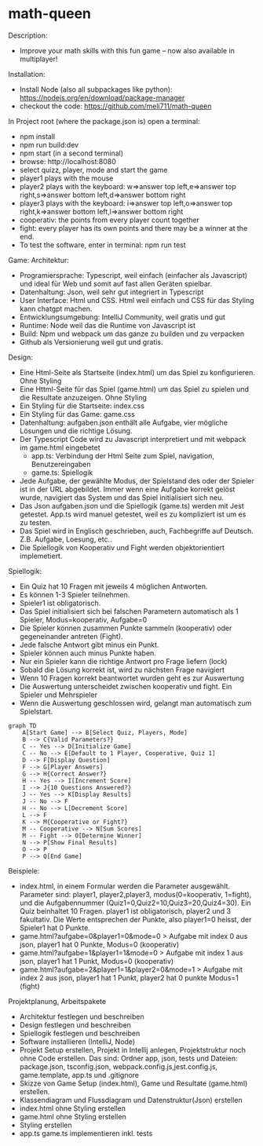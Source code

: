 # math-queen
Description:
* Improve your math skills with this fun game – now also available in multiplayer!

Installation:

* Install Node (also all subpackages like python): https://nodejs.org/en/download/package-manager
* checkout the code: https://github.com/meli711/math-queen


In Project root (where the package.json is) open a terminal:
* npm install
* npm run build:dev
* npm start (in a second terminal)
* browse: http://localhost:8080
* select quizz, player, mode and start the game
* player1 plays with the mouse
* player2 plays with the keyboard: w=>answer top left,e=>answer top right,s=>answer bottom left,d=>answer bottom right 
* player3 plays with the keyboard: i=>answer top left,o=>answer top right,k=>answer bottom left,l=>answer bottom right 
* cooperativ: the points from every player count together
* fight: every player has its own points and there may be a winner at the end.
* To test the software, enter in terminal:  npm run test

Game:
Architektur:
* Programiersprache: Typescript, weil einfach (einfacher als Javascript) und ideal für Web und somit auf fast allen Geräten spielbar.
* Datenhaltung: Json, weil sehr gut integriert in Typescript
* User Interface: Html und CSS. Html weil einfach und CSS für das Styling kann chatgpt machen.
* Entwicklungsumgebung: IntelliJ Community, weil gratis und gut
* Runtime: Node weil das die Runtime von Javascript ist
* Build: Npm und webpack um das ganze zu builden und zu verpacken
* Github als Versionierung weil gut und gratis.

Design:
* Eine Html-Seite als Startseite (index.html) um das Spiel zu konfigurieren. Ohne Styling
* Eine Httml-Seite für das Spiel (game.html) um das Spiel zu spielen und die Resultate anzuzeigen. Ohne Styling
* Ein Styling für die Startseite: index.css
* Ein Styling für das Game: game.css
* Datenhaltung: aufgaben.json enthält alle Aufgabe, vier mögliche Lösungen und die richtige Lösung.
* Der Typescript Code wird zu Javascript interpretiert und mit webpack im game.html eingebetet
    - app.ts: Verbindung der Html Seite zum Spiel, navigation, Benutzereingaben
    - game.ts: Spiellogik
* Jede Aufgabe, der gewählte Modus, der Spielstand des oder der Spieler ist in der URL abgebildet. Immer wenn eine Aufgabe korrekt gelöst wurde, navigiert das System und das Spiel initialisiert sich neu.
* Das Json aufgaben.json und die Spiellogik (game.ts) werden mit Jest getestet. App.ts wird manuel getestet, weil es zu kompliziert ist um es zu testen.
* Das Spiel wird in Englisch geschrieben, auch, Fachbegriffe auf Deutsch. Z.B. Aufgabe, Loesung, etc..
* Die Spiellogik von Kooperativ und Fight werden objektorientiert implemetiert.

Spiellogik:
* Ein Quiz hat 10 Fragen mit jeweils 4 möglichen Antworten.
* Es können 1-3 Spieler teilnehmen.
* Spieler1 ist obligatorisch.
* Das Spiel initialisiert sich bei falschen Parametern automatisch als 1 Spieler, Modus=kooperativ, Aufgabe=0
* Die Spieler können zusammen Punkte sammeln (kooperativ) oder gegeneinander antreten (Fight).
* Jede falsche Antwort gibt minus ein Punkt.
* Spieler können auch minus Punkte haben.
* Nur ein Spieler kann die richtige Antwort pro Frage liefern (lock)
* Sobald die Lösung korrekt ist, wird zu nächsten Frage navigiert
* Wenn 10 Fragen korrekt beantwortet wurden geht es zur Auswertung
* Die Auswertung unterscheidet zwischen kooperativ und fight. Ein Spieler und Mehrspieler
* Wenn die Auswertung geschlossen wird, gelangt man automatisch zum Spielstart.

```mermaid
graph TD
    A[Start Game] --> B[Select Quiz, Players, Mode]
    B --> C{Valid Parameters?}
    C -- Yes --> D[Initialize Game]
    C -- No --> E[Default to 1 Player, Cooperative, Quiz 1]
    D --> F[Display Question]
    F --> G[Player Answers]
    G --> H{Correct Answer?}
    H -- Yes --> I[Increment Score]
    I --> J{10 Questions Answered?}
    J -- Yes --> K[Display Results]
    J -- No --> F
    H -- No --> L[Decrement Score]
    L --> F
    K --> M{Cooperative or Fight?}
    M -- Cooperative --> N[Sum Scores]
    M -- Fight --> O[Determine Winner]
    N --> P[Show Final Results]
    O --> P
    P --> Q[End Game]
```

Beispiele:
* index.html, in einem Formular werden die Parameter ausgewählt. Parameter sind: player1, player2,player3, modus(0=kooperativ, 1=fight), und die Aufgabennummer (Quiz1=0,Quiz2=10,Quiz3=20,Quiz4=30). Ein Quiz beinhaltet 10 Fragen. player1 ist obligatorisch, player2 und 3 fakultativ. Die Werte entsprechen der Punkte, also player1=0 heisst, der Spieler1 hat 0 Punkte.
* game.html?aufgabe=0&player1=0&mode=0  > Aufgabe mit index 0 aus json, player1 hat 0 Punkte, Modus=0 (kooperativ)
* game.html?aufgabe=1&player1=1&mode=0  > Aufgabe mit index 1 aus json, player1 hat 1 Punkt, Modus=0 (kooperativ)
* game.html?aufgabe=2&player1=1&player2=0&mode=1  > Aufgabe mit index 2 aus json, player1 hat 1 Punkt, player2 hat 0 punkte Modus=1 (fight)

Projektplanung, Arbeitspakete
* Architektur festlegen und beschreiben
* Design festlegen und beschreiben
* Spiellogik festlegen und beschreiben
* Software installieren (IntelliJ, Node)
* Projekt Setup erstellen, Projekt in Intellij anlegen, Projektstruktur noch ohne Code erstellen. Das sind: Ordner app, json, tests und Dateien: package.json, tsconfig.json, webpack.config.js,jest.config.js, game.template, app.ts und .gitignore
* Skizze von Game Setup (index.html), Game und Resultate (game.html) erstellen.
* Klassendiagram und Flussdiagram und Datenstruktur(Json) erstellen
* index.html ohne Styling erstellen
* game.html ohne Styling erstellen
* Styling erstellen
* app.ts game.ts implementieren inkl. tests
